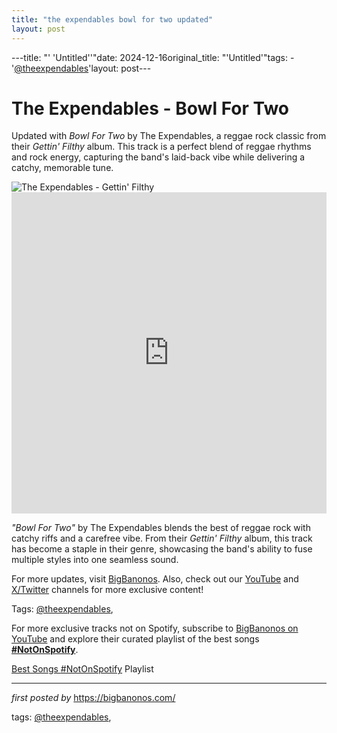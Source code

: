 ```yaml
---
title: "the expendables bowl for two updated"
layout: post
---
```

---title: "' 'Untitled''"date: 2024-12-16original_title: "'Untitled'"tags:  - '[@theexpendables](/tags/theexpendables/)'layout: post---<!-- Title of the Post --><h1 >The Expendables - Bowl For Two</h1> <!-- Introductory Text --><p >Updated with *Bowl For Two* by The Expendables, a reggae rock classic from their *Gettin' Filthy* album. This track is a perfect blend of reggae rhythms and rock energy, capturing the band's laid-back vibe while delivering a catchy, memorable tune.</p> <!-- Featured Image --><div > <img src="https://i.ytimg.com/vi/YGsES4ezxhs/mqdefault.jpg" alt="The Expendables - Gettin' Filthy" /></div> <!-- YouTube Video Embed --><div > <iframe width="100%" height="514" src="https://www.youtube.com/embed/YGsES4ezxhs" title="The Expendables - 'Bowl For Two' (Official Audio)" frameborder="0" allow="accelerometer; autoplay; clipboard-write; encrypted-media; gyroscope; picture-in-picture; web-share" referrerpolicy="strict-origin-when-cross-origin" allowfullscreen></iframe></div> <!-- Song Information --><div > <p><em>"Bowl For Two"</em> by The Expendables blends the best of reggae rock with catchy riffs and a carefree vibe. From their *Gettin' Filthy* album, this track has become a staple in their genre, showcasing the band's ability to fuse multiple styles into one seamless sound.</p></div> <!-- Footer Links --><div > <p>For more updates, visit <a href="https://bigbanonos.com/" target="_blank">BigBanonos</a>. Also, check out our <a href="https://www.youtube.com/[@BigBanonos](/tags/BigBanonos/)" target="_blank">YouTube</a> and <a href="https://x.com/bigbanonos" target="_blank">X/Twitter</a> channels for more exclusive content!</p></div> <!-- Tags --><p >Tags: [@theexpendables](/tags/theexpendables/),</p><!--Subscribe and Playlist Links--><div>    <p>For more exclusive tracks not on Spotify, subscribe to <a href="https://www.youtube.com/[@BigBanonos](/tags/BigBanonos/)" target="_blank">BigBanonos on YouTube</a> and explore their curated playlist of the best songs <strong>[#NotOnSpotify](/tags/NotOnSpotify/)</strong>.</p>    <p><a href="https://www.youtube.com/playlist?list=PLtuNtuTatqI0kFahUCbtbfenC_ET5O_tr" target="_blank">Best Songs [#NotOnSpotify](/tags/NotOnSpotify/) Playlist<br /></a></p></div><hr /><p><em>first posted by</em> <a href="https://bigbanonos.com/" rel="noopener" target="_new">https://bigbanonos.com/</a></p><p>tags: [@theexpendables](/tags/theexpendables/),</p>